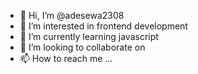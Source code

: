 - 👋 Hi, I’m @adesewa2308
- 👀 I’m interested in frontend development
- 🌱 I’m currently learning javascript
- 💞️ I’m looking to collaborate on 
- 📫 How to reach me ...

<!---
adesewa2308/adesewa2308 is a ✨ special ✨ repository because its `README.md` (this file) appears on your GitHub profile.
You can click the Preview link to take a look at your changes.
--->
